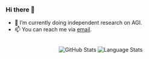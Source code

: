 ### Hi there 👋

- 🔭 I’m currently doing independent research on AGI.
- 📫 You can reach me via [email](mailto:clement.michaud34@gmail.com).

<br/>

<div align="center">
    <img
        alt="GitHub Stats"
        src="https://github-readme-stats.vercel.app/api?username=clems4ever&hide_rank=true"
    />
    <img
        alt="Language Stats"
        src="https://github-readme-stats.vercel.app/api/top-langs/?username=clems4ever&layout=compact"
    />
</div>

